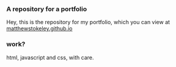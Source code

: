 ### A repository for a portfolio
Hey, this is the repository for my portfolio, which you can view at [matthewstokeley.github.io](http://matthewstokeley.github.io)

### work?

html, javascript and css, with care.
